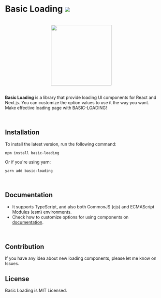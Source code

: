 # Basic Loading <img src="https://img.shields.io/badge/version-2.1.2-blue" />

<br />

<div align="center">
<img src="https://img1.daumcdn.net/thumb/R1280x0/?scode=mtistory2&fname=https%3A%2F%2Fblog.kakaocdn.net%2Fdn%2FRr526%2FbtsCTuvkiDd%2F1ZBz5d07tub0bKKnAOSlw0%2Fimg.png" width="200" />
</div>

<br />

**Basic Loading** is a library that provide loading UI components for React and Next.js. You can customize the option values to use it the way you want. Make effective loading page with BASIC-LOADING!

<br />

## Installation

To install the latest version, run the following command:

```
npm install basic-loading
```

Or if you're using yarn:

```
yarn add basic-loading
```

<br />

## Documentation

- It supports TypeScript, and also both CommonJS (cjs) and ECMAScript Modules (esm) environments.
- Check how to customize options for using components on [documentation](https://basicloading.vercel.app/).

<br />

## Contribution

If you have any idea about new loading components, please let me know on Issues.

## License

Basic Loading is MIT Licensed.
